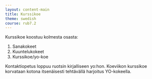```yaml
---
layout: content-main
title: Kurssikoe
theme: swedish
course: rub7.2
---
```


Kurssikoe koostuu kolmesta osasta:

1. Sanakokeet
2. Kuuntelukokeet
3. Kurssikoe/yo-koe

Kontaktiopetus loppuu ruotsin kirjalliseen yo:hon. Koeviikon kurssikoe korvataan
kotona itsenäisesti tehtävällä harjoitus YO-kokeella.
